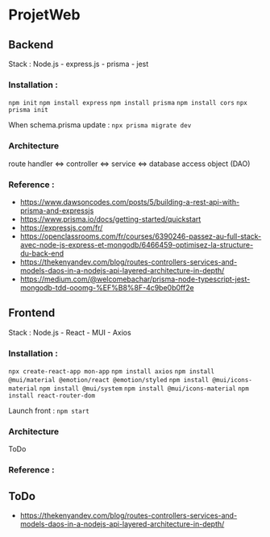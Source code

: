 # ProjetWeb

## Backend 
Stack : Node.js - express.js - prisma - jest

### Installation : 
```npm init```
```npm install express```
```npm install prisma```
```npm install cors```
```npx prisma init```

When schema.prisma update :	```npx prisma migrate dev```

### Architecture 
route handler <=> controller <=> service <=> database access object (DAO)

### Reference : 
* https://www.dawsoncodes.com/posts/5/building-a-rest-api-with-prisma-and-expressjs
* https://www.prisma.io/docs/getting-started/quickstart
* https://expressjs.com/fr/
* https://openclassrooms.com/fr/courses/6390246-passez-au-full-stack-avec-node-js-express-et-mongodb/6466459-optimisez-la-structure-du-back-end
* https://thekenyandev.com/blog/routes-controllers-services-and-models-daos-in-a-nodejs-api-layered-architecture-in-depth/
* https://medium.com/@welcomebachar/prisma-node-typescript-jest-mongodb-tdd-ooomg-%EF%B8%8F-4c9be0b0ff2e


## Frontend
Stack : Node.js - React - MUI - Axios

### Installation : 
```npx create-react-app mon-app```
```npm install axios```
```npm install @mui/material @emotion/react @emotion/styled```
```npm install @mui/icons-material```
```npm install @mui/system```
```npm install @mui/icons-material```
```npm install react-router-dom```   

Launch front :	```npm start```

### Architecture 
ToDo

### Reference : 


## ToDo 
* https://thekenyandev.com/blog/routes-controllers-services-and-models-daos-in-a-nodejs-api-layered-architecture-in-depth/
